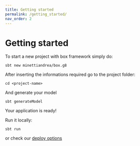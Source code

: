 ```yaml
---
title: Getting started
permalink: /getting_started/
nav_order: 2
---
```


# Getting started

To start a new project with box framework simply do:
```
sbt new minettiandrea/box.g8
```

After inserting the informations required go to the project folder:
```
cd <project-name>
```
And generate your model
```
sbt generateModel
```

Your application is ready!

Run it locally:
```
sbt run
```
or check our [deploy options](/deploy/)